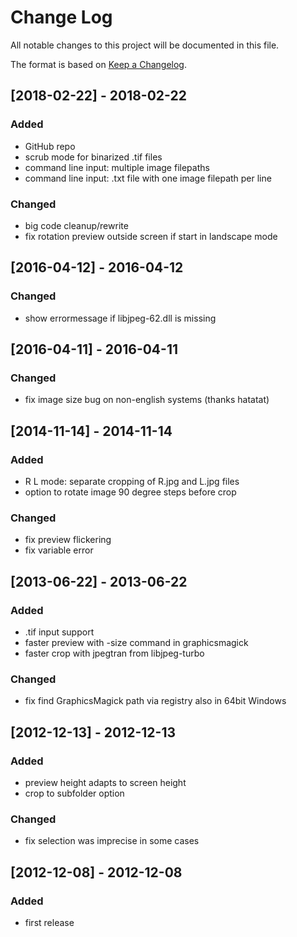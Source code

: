 # Change Log
All notable changes to this project will be documented in this file.

The format is based on [Keep a Changelog](http://keepachangelog.com/).

## [2018-02-22] - 2018-02-22
### Added
- GitHub repo
- scrub mode for binarized .tif files
- command line input: multiple image filepaths 
- command line input: .txt file with one image filepath per line

### Changed
- big code cleanup/rewrite
- fix rotation preview outside screen if start in landscape mode

## [2016-04-12] - 2016-04-12
### Changed
- show errormessage if libjpeg-62.dll is missing

## [2016-04-11] - 2016-04-11
### Changed
- fix image size bug on non-english systems (thanks hatatat)

## [2014-11-14] - 2014-11-14
### Added
- R L mode: separate cropping of R.jpg and L.jpg files 
- option to rotate image 90 degree steps before crop

### Changed
- fix preview flickering
- fix variable error

## [2013-06-22] - 2013-06-22
### Added
- .tif input support
- faster preview with -size command in graphicsmagick
- faster crop with jpegtran from libjpeg-turbo

### Changed
- fix find GraphicsMagick path via registry also in 64bit Windows

## [2012-12-13] - 2012-12-13
### Added
- preview height adapts to screen height
- crop to subfolder option

### Changed
- fix selection was imprecise in some cases

## [2012-12-08] - 2012-12-08
### Added
- first release
